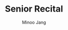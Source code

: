 ---
title: 'Senior Recital'
pubDate: 2024-06-02
desc: 'Performed a live set of my oboe/piano classical music favorites, for high school friends and family!'
url: 'https://youtu.be/wGikXEl5AKI'
author: 'Minoo Jang'
tags: ["music", "oboe", "piano"]
---